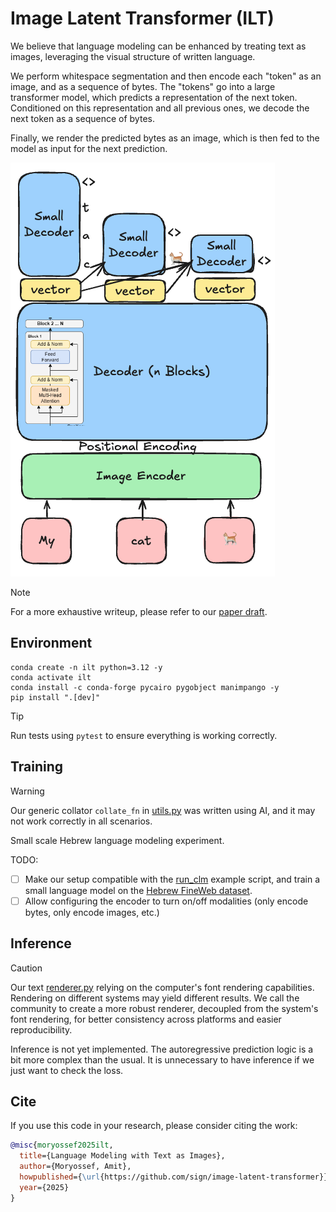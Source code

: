 # Image Latent Transformer (ILT)

We believe that language modeling can be enhanced by treating text as images, 
leveraging the visual structure of written language.

We perform whitespace segmentation and then encode each "token" as an image, and as a sequence of bytes.
The "tokens" go into a large transformer model, which predicts a representation of the next token.
Conditioned on this representation and all previous ones, we decode the next token as a sequence of bytes.

Finally, we render the predicted bytes as an image, which is then fed to the model as input for the next prediction.

![Model Architecture](./assets/architecture.png)


> [!NOTE]  
> For a more exhaustive writeup, please refer to our [paper draft](https://www.overleaf.com/read/rwxjzsvhrvwd#b9c65f).

## Environment

```shell
conda create -n ilt python=3.12 -y
conda activate ilt
conda install -c conda-forge pycairo pygobject manimpango -y
pip install ".[dev]"
```

> [!TIP]
> Run tests using `pytest` to ensure everything is working correctly.

## Training

> [!WARNING]  
> Our generic collator `collate_fn` in [utils.py](./image_latent_transformer/utils.py) was written using AI,
> and it may not work correctly in all scenarios.

Small scale Hebrew language modeling experiment.

TODO:

- [ ] Make our setup compatible with
  the [run_clm](https://github.com/huggingface/transformers/tree/main/examples/pytorch/language-modeling) example
  script, and train a small language model on
  the [Hebrew FineWeb dataset](https://huggingface.co/datasets/HuggingFaceFW/fineweb-2/viewer/heb_Hebr).
- [ ] Allow configuring the encoder to turn on/off modalities (only encode bytes, only encode images, etc.)

## Inference

> [!CAUTION]
> Our text [renderer.py](./image_latent_transformer/renderer.py) relying on the computer's font rendering capabilities.
> Rendering on different systems may yield different results.
> We call the community to create a more robust renderer, decoupled from the system's font rendering,
> for better consistency across platforms and easier reproducibility.

Inference is not yet implemented. The autoregressive prediction logic is a bit more complex than the usual.
It is unnecessary to have inference if we just want to check the loss. 

## Cite

If you use this code in your research, please consider citing the work:

```bibtex
@misc{moryossef2025ilt,
  title={Language Modeling with Text as Images},
  author={Moryossef, Amit},
  howpublished={\url{https://github.com/sign/image-latent-transformer}},
  year={2025}
}
```